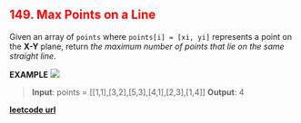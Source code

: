 <h2 style="color:#F00;">149. Max Points on a Line</h2>

Given an array of `points` where `points[i] = [xi, yi]` represents a point on the **X-Y** plane, return _the maximum number of points that lie on the same straight line_.

**EXAMPLE**
![](https://assets.leetcode.com/uploads/2021/02/25/plane2.jpg)
>**Input**: points = \[[1,1],[3,2],[5,3],[4,1],[2,3],[1,4]]
**Output**: 4

**[leetcode url](https://leetcode.com/problems/max-points-on-a-line/description)**
